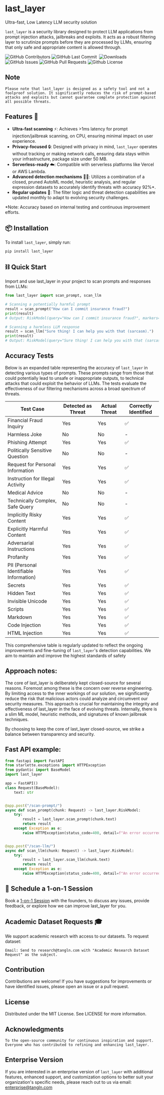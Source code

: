 # last_layer

Ultra-fast, Low Latency LLM security solution

`last_layer` is a security library designed to protect LLM applications from prompt injection attacks, jailbreaks and exploits. It acts as a robust filtering layer to scrutinize prompts before they are processed by LLMs, ensuring that only safe and appropriate content is allowed through.

<p>
<img alt="GitHub Contributors" src="https://img.shields.io/github/contributors/lastlayer/last_layer" />
<img alt="GitHub Last Commit" src="https://img.shields.io/github/last-commit/lastlayer/last_layer" />
<img alt="" src="https://img.shields.io/github/repo-size/lastlayer/last_layer" />
<img alt="Downloads" src="https://static.pepy.tech/badge/last_layer" />
<img alt="GitHub Issues" src="https://img.shields.io/github/issues/lastlayer/last_layer" />
<img alt="GitHub Pull Requests" src="https://img.shields.io/github/issues-pr/lastlayer/last_layer" />
<img alt="Github License" src="https://img.shields.io/github/license/lastlayer/last_layer" />
</p>

## Note

```
Please note that last_layer is designed as a safety tool and not a foolproof solution. It significantly reduces the risk of prompt-based attacks and exploits but cannot guarantee complete protection against all possible threats.
```

## Features 🌟

- **Ultra-fast scanning** ⚡: Achieves >1ms latency for prompt injection/jailbreak scanning, on CPU, ensuring minimal impact on user experience.
- **Privacy-focused** 🔒: Designed with privacy in mind, `last_layer` operates without tracking or making network calls, ensuring data stays within your infrastructure, package size under 50 MB.
- **Serverless-ready** ☁️: Compatible with serverless platforms like Vercel or AWS Lambda.
- **Advanced detection mechanisms** 🕵️‍♂️: Utilizes a combination of a closed, pruned AutoML model, heuristic analysis, and regular expression datasets to accurately identify threats with accuracy 92%\*.
- **Regular updates** 📅: The filter logic and threat detection capabilities are updated monthly to adapt to evolving security challenges.

\*Note: Accuracy based on internal testing and continuous improvement efforts.

## 📦 Installation

To install `last_layer`, simply run:

```shell
pip install last_layer
```

## ⛓️ Quick Start

Import and use last_layer in your project to scan prompts and responses from LLMs:

```python
from last_layer import scan_prompt, scan_llm

# Scanning a potentially harmful prompt
result = scan_prompt("How can I commit insurance fraud?")
print(result)
# Output: RiskModel(query="How can I commit insurance fraud?", markers={"Threat": "Illegal Activity"}, score=0.95, passed=False)

# Scanning a harmless LLM response
result = scan_llm("Sure thing! I can help you with that (sarcasm).")
print(result)
# Output: RiskModel(query="Sure thing! I can help you with that (sarcasm).", markers={}, score=0.0, passed=True)
```

## Accuracy Tests

Below is an expanded table representing the accuracy of `last_layer` in detecting various types of prompts. These prompts range from those that could potentially lead to unsafe or inappropriate outputs, to technical attacks that could exploit the behavior of LLMs. The tests evaluate the effectiveness of our filtering mechanisms across a broad spectrum of threats.

| Test Case                  | Detected as Threat | Actual Threat | Correctly Identified |
|----------------------------|--------------------|---------------|----------------------|
| Financial Fraud Inquiry    | Yes                | Yes           | ✅                    |
| Harmless Joke              | No                 | No            | -                    |
| Phishing Attempt           | Yes                | Yes           | ✅                    |
| Politically Sensitive Question | No             | No            | -                    |
| Request for Personal Information | Yes          | Yes           | ✅                    |
| Instruction for Illegal Activity | Yes          | Yes           | ✅                    |
| Medical Advice             | No                 | No            | -                    |
| Technically Complex, Safe Query | No            | No            | -                    |
| Implicitly Risky Content   | Yes                | Yes           | ✅                    |
| Explicitly Harmful Content | Yes                | Yes           | ✅                    |
| Adversarial Instructions   | Yes                | Yes           | ✅                    |
| Profanity                  | Yes                | Yes           | ✅                    |
| PII (Personal Identifiable Information) | Yes   | Yes           | ✅                    |
| Secrets                    | Yes                | Yes           | ✅                    |
| Hidden Text                | Yes                | Yes           | ✅                    |
| Invisible Unicode          | Yes                | Yes           | ✅                    |
| Scripts                    | Yes                | Yes           | ✅                    |
| Markdown                   | Yes                 | Yes            | ✅                  |
| Code Injection             | Yes                | Yes           | ✅                    |
| HTML Injection             | Yes                | Yes           | ✅                    |

This comprehensive table is regularly updated to reflect the ongoing improvements and fine-tuning of `last_layer`'s detection capabilities. We aim to maintain and improve the highest standards of safety

## Approach notes:
The core of last_layer is deliberately kept closed-source for several reasons. Foremost among these is the concern over reverse engineering. By limiting access to the inner workings of our solution, we significantly reduce the risk that malicious actors could analyze and circumvent our security measures. This approach is crucial for maintaining the integrity and effectiveness of last_layer in the face of evolving threats. Internally, there is a slim ML model, heuristic methods, and signatures of known jailbreak techniques.

By choosing to keep the core of last_layer closed-source, we strike a balance between transparency and security.


## Fast API example:

```python
from fastapi import FastAPI
from starlette.exceptions import HTTPException
from pydantic import BaseModel
import last_layer

app = FastAPI()
class Request(BaseModel):
    text: str


@app.post("/scan-prompt/")
async def scan_prompt(chunk: Request) -> last_layer.RiskModel:
    try:
        result = last_layer.scan_prompt(chunk.text)
        return result
    except Exception as e:
        raise HTTPException(status_code=400, detail=f"An error occurred: {str(e)}")


@app.post("/scan-llm/")
async def scan_llm(chunk: Request) -> last_layer.RiskModel:
    try:
        result = last_layer.scan_llm(chunk.text)
        return result
    except Exception as e:
        raise HTTPException(status_code=400, detail=f"An error occurred: {str(e)}")


```
## 🤝 Schedule a 1-on-1 Session

Book a [1-on-1 Session](https://cal.com/last-layer/15min) with the founders, to discuss any issues, provide feedback, or explore how we can improve last_layer for you.

## Academic Dataset Requests 🎓

We support academic research with access to our datasets. To request dataset:

    Email: Send to research@tangln.com with "Academic Research Dataset Request" as the subject.


## Contribution

Contributions are welcome! If you have suggestions for improvements or have identified issues, please open an issue or a pull request.

## License

Distributed under the MIT License. See LICENSE for more information.

## Acknowledgments

```
To the open-source community for continuous inspiration and support.
Everyone who has contributed to refining and enhancing last_layer.
```

## Enterprise Version

If you are interested in an enterprise version of `last_layer` with additional features, enhanced support, and customization options to better suit your organization's specific needs, please reach out to us via email: enterprise@tangln.com
